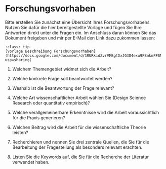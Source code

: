 # Forschungsvorhaben

Bitte erstellen Sie zunächst eine Übersicht Ihres Forschungsvorhabens. Nutzen Sie dafür die hier bereitgestellte Vorlage und fügen Sie Ihre Antworten direkt unter die Fragen ein. Im Anschluss daran können Sie das Dokument freigeben und mir per E-Mail den Link dazu zukommen lassen:

```{admonition} Forschungsvorhaben
:class: tip
[Vorlage Beschreibung Forschungsvorhaben](https://docs.google.com/document/d/1RURkidZvrVMBgtXxJG3D4exw9FBnkmFFSMxkpXMovZ0/edit?usp=sharing)
```

1. Welchem Themengebiet widmet sich die Arbeit?

1. Welche konkrete Frage soll beantwortet werden?

1. Weshalb ist die Beantwortung der Frage relevant?

1. Welche Art wissenschaftlicher Arbeit wählen Sie (Design Science Research oder quantitativ empirisch)? 

1. Welche verallgemeinerbare Erkenntnisse wird die Arbeit voraussichtlich für die Praxis generieren? 

1. Welchen Beitrag wird die Arbeit für die wissenschaftliche Theorie leisten? 

1. Recherchieren und nennen Sie drei zentrale Quellen, die Sie für die Bearbeitung der Fragestellung als besonders relevant erachten.

1. Listen Sie die Keywords auf, die Sie für die Recherche der Literatur verwendet haben. 